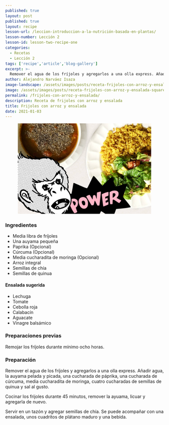 ```yaml
---
published: true
layout: post
published: true
layout: recipe
lesson-url: /leccion-introduccion-a-la-nutrición-basada-en-plantas/
lesson-number: Lección 2
lesson-id: lesson-two-recipe-one
categories:
  - Recetas
  - Lección 2
tags: ['recipe','article','blog-gallery']
excerpt: >-
  Remover el agua de los fríjoles y agregarlos a una olla express. Añadir agua, cucharada y media de páprika, cucharada y media de cúrcuma, media cucharadita de moringa, cuatro cucharadas de semillas de quinua y sal al gusto.
author: Alejandro Narváez Isaza
image-landscape: /assets/images/posts/receta-frijoles-con-arroz-y-ensalada-landscape.jpg
image: /assets/images/posts/receta-frijoles-con-arroz-y-ensalada-square.jpg
permalink: /frijoles-con-arroz-y-ensalada/
description: Receta de frijoles con arroz y ensalada
title: Frijoles con arroz y ensalada
date: 2021-01-03
---
```

<figure>
  <img src="../assets/images/posts/receta-frijoles-con-arroz-y-ensalada-landscape.jpg">
</figure>

<h3>Ingredientes</h3>

<ul>
  <li>Media libra de fríjoles</li>
  <li>Una auyama pequeña</li>
  <li>Paprika (Opcional)</li>
  <li>Cúrcuma (Opcional)</li>
  <li>Media cucharadita de moringa (Opcional)</li>
  <li>Arroz integral</li>
  <li>Semillas de chía</li>
  <li>Semillas de quinua</li>
</ul>

<h4>Ensalada sugerida</h4>

<ul>
  <li>Lechuga</li>
  <li>Tomate</li>
  <li>Cebolla roja</li>
  <li>Calabacín</li>
  <li>Aguacate</li>
  <li>Vinagre balsámico</li>
</ul>

<h3>Preparaciones previas</h3>

<p class="post-content-p post-content-space">Remojar los fríjoles durante mínimo ocho horas.</p>

<h3>Preparación</h3>

<p class="post-content-p post-content-space">Remover el agua de los fríjoles y agregarlos a una olla express. Añadir agua, la auyama pelada y picada, una cucharada de páprika, una cucharada de cúrcuma, media cucharadita de moringa, cuatro cucharadas de semillas de quinua y sal al gusto.</p>

<p class="post-content-p post-content-half-space">Cocinar los frijoles durante 45 minutos, remover la ayuama, licuar y agregarla de nuevo.</p>

<p class="post-content-p post-content-space">Servir en un tazón y agregar semillas de chía. Se puede acompañar con una ensalada, unos cuadritos de plátano maduro y una bebida.</p>
